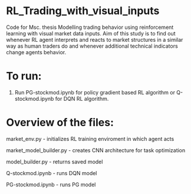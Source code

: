 # RL_Trading_with_visual_inputs
Code for Msc. thesis Modelling trading behavior using reinforcement learning with visual market data inputs. Aim of this study is to find out whenever RL agent interprets and reacts to market structures in a similar way as human traders do and whenever additional technical indicators change agents behavior.

# To run:
1. Run PG-stockmod.ipynb for policy gradient based RL algorithm or Q-stockmod.ipynb for DQN RL algorithm.

# Overview of the files:
market_env.py - initializes RL training enviroment in which agent acts

market_model_builder.py - creates CNN architecture for task optimization

model_builder.py - returns saved model

Q-stockmod.ipynb - runs DQN model

PG-stockmod.ipynb - runs PG model
